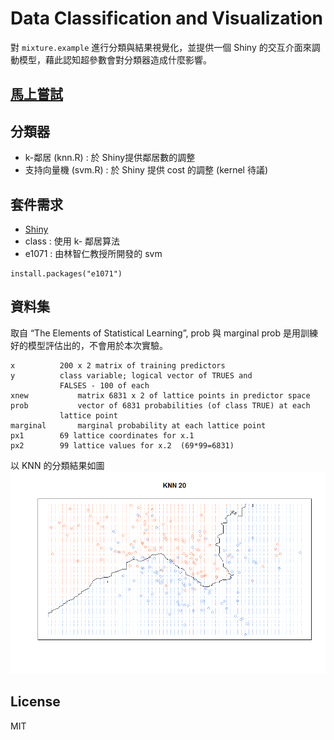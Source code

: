 # Data Classification and Visualization

對 `mixture.example` 進行分類與結果視覺化，並提供一個 Shiny 的交互介面來調動模型，藉此認知超參數會對分類器造成什麼影響。

## [馬上嘗試](https://zake7749.shinyapps.io/shiny/)

## 分類器

* k-鄰居 (knn.R) : 於 Shiny提供鄰居數的調整
* 支持向量機 (svm.R) : 於 Shiny 提供 cost 的調整 (kernel 待議)

## 套件需求

* [Shiny](https://shiny.rstudio.com/)
* class : 使用 k- 鄰居算法
* e1071 : 由林智仁教授所開發的 svm

```
install.packages("e1071")
```

## 資料集

取自 “The Elements of Statistical Learning”, prob 與 marginal prob 是用訓練好的模型評估出的，不會用於本次實驗。

```
x	       200 x 2 matrix of training predictors
y	       class variable; logical vector of TRUES and 
	       FALSES - 100 of each
xnew	       matrix 6831 x 2 of lattice points in predictor space
prob	       vector of 6831 probabilities (of class TRUE) at each 
	       lattice point
marginal       marginal probability at each lattice point
px1	       69 lattice coordinates for x.1
px2	       99 lattice values for x.2  (69*99=6831)
```

以 KNN 的分類結果如圖
![KNN20-Result](https://raw.githubusercontent.com/zake7749/SVM-with-Shiny/master/result/KNN-20.png)

## License

MIT